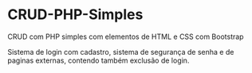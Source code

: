# CRUD-PHP-Simples
CRUD com PHP simples com elementos de HTML e CSS com Bootstrap

Sistema de login com cadastro, sistema de segurança de senha e de paginas externas, contendo também exclusão de login.
